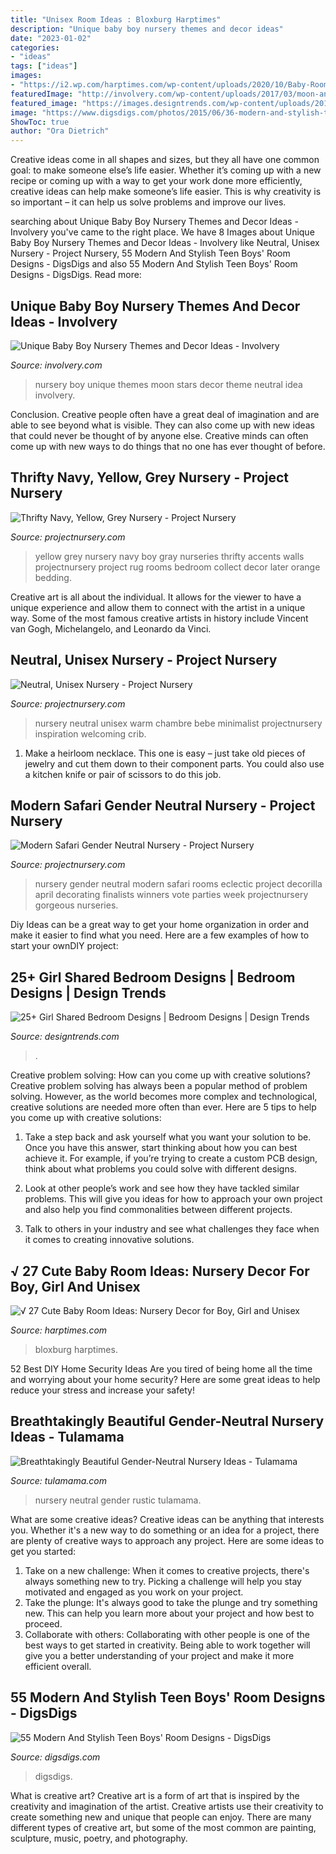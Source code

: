 ```yaml
---
title: "Unisex Room Ideas : Bloxburg Harptimes"
description: "Unique baby boy nursery themes and decor ideas"
date: "2023-01-02"
categories:
- "ideas"
tags: ["ideas"]
images:
- "https://i2.wp.com/harptimes.com/wp-content/uploads/2020/10/Baby-Room-Ideas-Baby-Room-Ideas-with-Natural-Concepts.jpg?resize=700%2C1053&amp;ssl=1"
featuredImage: "http://involvery.com/wp-content/uploads/2017/03/moon-and-stars-baby-nursery-theme.jpg"
featured_image: "https://images.designtrends.com/wp-content/uploads/2016/03/19050124/Traditional-Girl-Shared-Bedroom-Designs.jpg"
image: "https://www.digsdigs.com/photos/2015/06/36-modern-and-stylish-teen-boys-room-designs-8.jpg"
ShowToc: true
author: "Ora Dietrich"
---
```



Creative ideas come in all shapes and sizes, but they all have one common goal: to make someone else’s life easier. Whether it’s coming up with a new recipe or coming up with a way to get your work done more efficiently, creative ideas can help make someone’s life easier. This is why creativity is so important – it can help us solve problems and improve our lives.

	

		
searching about Unique Baby Boy Nursery Themes and Decor Ideas - Involvery you've came to the right place. We have 8 Images about Unique Baby Boy Nursery Themes and Decor Ideas - Involvery like Neutral, Unisex Nursery - Project Nursery, 55 Modern And Stylish Teen Boys&#039; Room Designs - DigsDigs and also 55 Modern And Stylish Teen Boys&#039; Room Designs - DigsDigs. Read more:
		
    
## Unique Baby Boy Nursery Themes And Decor Ideas - Involvery

<img loading=lazy src="http://involvery.com/wp-content/uploads/2017/03/moon-and-stars-baby-nursery-theme.jpg" onerror="this.onerror=null;this.src='https://tse1.mm.bing.net/th?id=OIP.FpdhsMlo3sjTQrzX--L9QQHaLG&amp;pid=15.1';" alt="Unique Baby Boy Nursery Themes and Decor Ideas - Involvery">

_Source: involvery.com_

>nursery boy unique themes moon stars decor theme neutral idea involvery. 

	

Conclusion.
Creative people often have a great deal of imagination and are able to see beyond what is visible. They can also come up with new ideas that could never be thought of by anyone else. Creative minds can often come up with new ways to do things that no one has ever thought of before.

    
## Thrifty Navy, Yellow, Grey Nursery - Project Nursery

<img loading=lazy src="https://projectnursery.com/wp-content/uploads/2012/10/image12-768x1024.jpg" onerror="this.onerror=null;this.src='https://tse2.mm.bing.net/th?id=OIP.2IzJAbXv1T3PUtGjf64uaAHaJ4&amp;pid=15.1';" alt="Thrifty Navy, Yellow, Grey Nursery - Project Nursery">

_Source: projectnursery.com_

>yellow grey nursery navy boy gray nurseries thrifty accents walls projectnursery project rug rooms bedroom collect decor later orange bedding. 

	

Creative art is all about the individual. It allows for the viewer to have a unique experience and allow them to connect with the artist in a unique way. Some of the most famous creative artists in history include Vincent van Gogh, Michelangelo, and Leonardo da Vinci.

    
## Neutral, Unisex Nursery - Project Nursery

<img loading=lazy src="https://projectnursery.com/wp-content/uploads/2013/08/MG_1127.jpg" onerror="this.onerror=null;this.src='https://tse2.mm.bing.net/th?id=OIP.1e8jXb-vxGNJ5KXQ0JoNagHaLH&amp;pid=15.1';" alt="Neutral, Unisex Nursery - Project Nursery">

_Source: projectnursery.com_

>nursery neutral unisex warm chambre bebe minimalist projectnursery inspiration welcoming crib. 

	

1. Make a heirloom necklace. This one is easy – just take old pieces of jewelry and cut them down to their component parts. You could also use a kitchen knife or pair of scissors to do this job. 

    
## Modern Safari Gender Neutral Nursery - Project Nursery

<img loading=lazy src="https://projectnursery.com/wp-content/uploads/2015/03/DSC_0003.jpg" onerror="this.onerror=null;this.src='https://tse2.mm.bing.net/th?id=OIP.6k0zcufrxE97Y0xdQpvlogHaE6&amp;pid=15.1';" alt="Modern Safari Gender Neutral Nursery - Project Nursery">

_Source: projectnursery.com_

>nursery gender neutral modern safari rooms eclectic project decorilla april decorating finalists winners vote parties week projectnursery gorgeous nurseries. 

	

Diy Ideas can be a great way to get your home organization in order and make it easier to find what you need. Here are a few examples of how to start your ownDIY project: 

    
## 25+ Girl Shared Bedroom Designs | Bedroom Designs | Design Trends

<img loading=lazy src="https://images.designtrends.com/wp-content/uploads/2016/03/19050124/Traditional-Girl-Shared-Bedroom-Designs.jpg" onerror="this.onerror=null;this.src='https://tse3.mm.bing.net/th?id=OIP.X6WHPRoflnULB6IuXR5v9wHaJ4&amp;pid=15.1';" alt="25+ Girl Shared Bedroom Designs | Bedroom Designs | Design Trends">

_Source: designtrends.com_

>. 

	

Creative problem solving: How can you come up with creative solutions?
Creative problem solving has always been a popular method of problem solving. However, as the world becomes more complex and technological, creative solutions are needed more often than ever. Here are 5 tips to help you come up with creative solutions:
1. Take a step back and ask yourself what you want your solution to be. Once you have this answer, start thinking about how you can best achieve it. For example, if you’re trying to create a custom PCB design, think about what problems you could solve with different designs.

2. Look at other people’s work and see how they have tackled similar problems. This will give you ideas for how to approach your own project and also help you find commonalities between different projects.

3. Talk to others in your industry and see what challenges they face when it comes to creating innovative solutions.

    
## √ 27 Cute Baby Room Ideas: Nursery Decor For Boy, Girl And Unisex

<img loading=lazy src="https://i2.wp.com/harptimes.com/wp-content/uploads/2020/10/Baby-Room-Ideas-Baby-Room-Ideas-with-Natural-Concepts.jpg?resize=700%2C1053&amp;ssl=1" onerror="this.onerror=null;this.src='https://tse3.mm.bing.net/th?id=OIP.vj8MGflKLv5tzN0czGroWQHaLJ&amp;pid=15.1';" alt="√ 27 Cute Baby Room Ideas: Nursery Decor for Boy, Girl and Unisex">

_Source: harptimes.com_

>bloxburg harptimes. 

	

52 Best DIY Home Security Ideas
Are you tired of being home all the time and worrying about your home security? Here are some great ideas to help reduce your stress and increase your safety!

    
## Breathtakingly Beautiful Gender-Neutral Nursery Ideas - Tulamama

<img loading=lazy src="https://tulamama.com/wp-content/uploads/2020/07/Rustic-Idea-Gender-Neutral-Nursery-min-scaled.jpg" onerror="this.onerror=null;this.src='https://tse4.mm.bing.net/th?id=OIP.7kPJ0VqPmO-tMuoVNe10hQHaLG&amp;pid=15.1';" alt="Breathtakingly Beautiful Gender-Neutral Nursery Ideas - Tulamama">

_Source: tulamama.com_

>nursery neutral gender rustic tulamama. 

	

What are some creative ideas?
Creative ideas can be anything that interests you. Whether it's a new way to do something or an idea for a project, there are plenty of creative ways to approach any project. Here are some ideas to get you started: 
1. Take on a new challenge: When it comes to creative projects, there's always something new to try. Picking a challenge will help you stay motivated and engaged as you work on your project. 
2. Take the plunge: It's always good to take the plunge and try something new. This can help you learn more about your project and how best to proceed. 
3. Collaborate with others: Collaborating with other people is one of the best ways to get started in creativity. Being able to work together will give you a better understanding of your project and make it more efficient overall.

    
## 55 Modern And Stylish Teen Boys&#039; Room Designs - DigsDigs

<img loading=lazy src="https://www.digsdigs.com/photos/2015/06/36-modern-and-stylish-teen-boys-room-designs-8.jpg" onerror="this.onerror=null;this.src='https://tse3.mm.bing.net/th?id=OIP.7UDjv_nE7nOLzGl1g2lSOQHaJl&amp;pid=15.1';" alt="55 Modern And Stylish Teen Boys&#039; Room Designs - DigsDigs">

_Source: digsdigs.com_

>digsdigs. 

	

What is creative art?
Creative art is a form of art that is inspired by the creativity and imagination of the artist. Creative artists use their creativity to create something new and unique that people can enjoy. There are many different types of creative art, but some of the most common are painting, sculpture, music, poetry, and photography.

